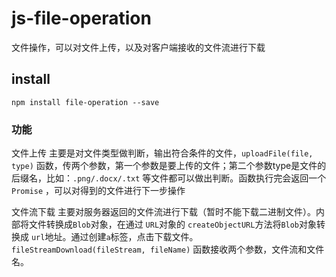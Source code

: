 # js-file-operation
文件操作，可以对文件上传，以及对客户端接收的文件流进行下载

## install
```
npm install file-operation --save
```

### 功能
文件上传
主要是对文件类型做判断，输出符合条件的文件，`uploadFile(file, type)` 函数，传两个参数，第一个参数是要上传的文件；第二个参数type是文件的后缀名，比如：`.png/.docx/.txt` 等文件都可以做出判断。函数执行完会返回一个 `Promise` ，可以对得到的文件进行下一步操作

文件流下载
主要对服务器返回的文件流进行下载（暂时不能下载二进制文件）。内部将文件转换成`Blob`对象，在通过 `URL`对象的 `createObjectURL`方法将`Blob`对象转换成 `url`地址。通过创建`a`标签，点击下载文件。`fileStreamDownload(fileStream, fileName)` 函数接收两个参数，文件流和文件名。